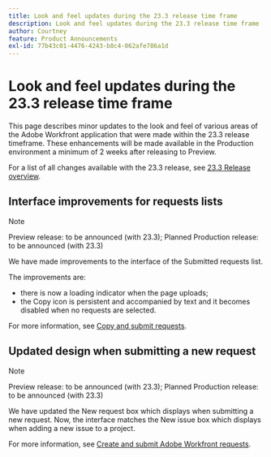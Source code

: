 ```yaml
---
title: Look and feel updates during the 23.3 release time frame
description: Look and feel updates during the 23.3 release time frame
author: Courtney
feature: Product Announcements
exl-id: 77b43c01-4476-4243-b8c4-062afe786a1d
---
```

# Look and feel updates during the 23.3 release time frame

This page describes minor updates to the look and feel of various areas of the Adobe Workfront application that were made within the 23.3  release timeframe. These enhancements will be made available in the Production environment a minimum of 2 weeks after releasing to Preview.

For a list of all changes available with the 23.3 release, see [23.3 Release overview](/help/quicksilver/product-announcements/product-releases/23.3-release-activity/23-3-release-overview.md).

## Interface improvements for requests lists

>[!NOTE]
>
>Preview release: to be announced (with 23.3); Planned Production release: to be announced (with 23.3)

We have made improvements to the interface of the Submitted requests list.

The improvements are:

* there is now a loading indicator when the page uploads;
* the Copy icon is persistent and accompanied by text and it becomes disabled when no requests are selected.

For more information, see [Copy and submit requests](/help/quicksilver/manage-work/requests/create-requests/copy-and-submit-requests.md).

## Updated design when submitting a new request

>[!NOTE]
>
>Preview release: to be announced (with 23.3); Planned Production release: to be announced (with 23.3)

We have updated the New request box which displays when submitting a new request. Now, the interface matches the New issue box which displays when adding a new issue to a project.

For more information, see [Create and submit Adobe Workfront requests](/help/quicksilver/manage-work/requests/create-requests/create-submit-requests.md).
